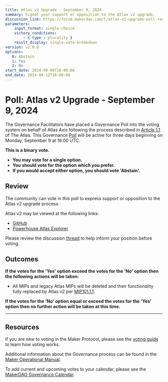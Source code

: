 ```yaml
---
title: Atlas v2 Upgrade - September 9, 2024
summary: Signal your support or opposition to the Atlas v2 upgrade.
discussion_link: https://forum.makerdao.com/t/atlas-v2-upgrade-poll-request/25010
parameters:
    input_format: single-choice
    victory_conditions:
        - { type : plurality }
    result_display: single-vote-breakdown
version: v2.0.0
options:
   0: Abstain
   1: Yes
   2: No
start_date: 2024-09-09T16:00:00
end_date: 2024-09-12T16:00:00
---
```


# Poll: Atlas v2 Upgrade - September 9, 2024

The Governance Facilitators have placed a Governance Poll into the voting system on behalf of Atlas Axis following the process described in [Article 1.1](https://mips.makerdao.com/mips/details/MIP101#1-1-atlas-v2-upgrade-process) of The Atlas. This Governance [Poll](https://manual.makerdao.com/governance/governance-cycle/weekly-governance-cycle#weekly-governance-cycle-definitions-mip16c1) will be active for three days beginning on Monday, September 9 at 16:00 UTC.

**This is a binary vote.**
- **You may vote for a single option.**
- **You should vote for the option which you prefer.**
- **If you would accept either option, you should vote 'Abstain'.**

## Review

The community can vote in this poll to express support or opposition to the Atlas v2 upgrade process.

Atlas v2 may be viewed at the following links:
- [GitHub](https://github.com/makerdao/next-gen-atlas)
- [Powerhouse Atlas Explorer](https://sky-atlas.powerhouse.io/)

Please review the discussion [thread](https://forum.makerdao.com/t/atlas-v2-upgrade-poll-request/25010) to help inform your position before voting.

## Outcomes

**If the votes for the 'Yes' option exceed the votes for the 'No' option then the following actions will be taken:**
* All MIPs and legacy Atlas MIPs will be deleted and their functionality fully replaced by Atlas v2 per [MIP101.1.1](https://mips.makerdao.com/mips/details/MIP101#1-1-atlas-v2-upgrade-process).

**If the votes for the 'No' option equal or exceed the votes for the 'Yes' option then no further action will be taken at this time.**

---

## Resources

If you are new to voting in the Maker Protocol, please see the [voting guide](https://manual.makerdao.com/governance/voting-in-makerdao/on-chain-governance) to learn how voting works.

Additional information about the Governance process can be found in the [Maker Operational Manual](https://manual.makerdao.com).

To add current and upcoming votes to your calendar, please see the [MakerDAO Governance Calendar](https://manual.makerdao.com/makerdao/calendars/governance-calendar).
